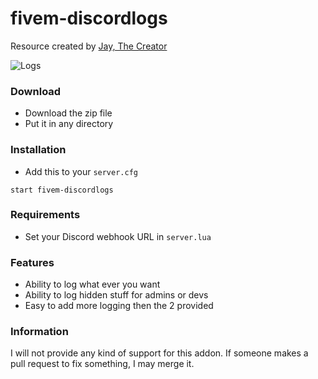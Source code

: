# fivem-discordlogs
Resource created by [Jay, The Creator](http://github.com/NotJayTheCreator)

![Logs](https://i.imgur.com/xp01YjM.png)
### Download
- Download the zip file
- Put it in any directory

### Installation
- Add this to your `server.cfg`

```
start fivem-discordlogs
```

### Requirements
- Set your Discord webhook URL in `server.lua`

### Features
- Ability to log what ever you want
- Ability to log hidden stuff for admins or devs
- Easy to add more logging then the 2 provided

### Information
I will not provide any kind of support for this addon. If someone makes a pull request to fix something, I may merge it.
